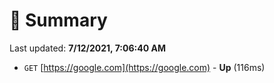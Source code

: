 # 📖 Summary
Last updated: **7/12/2021, 7:06:40 AM**

- `GET` [https://google.com](https://google.com) - **Up** (116ms)
